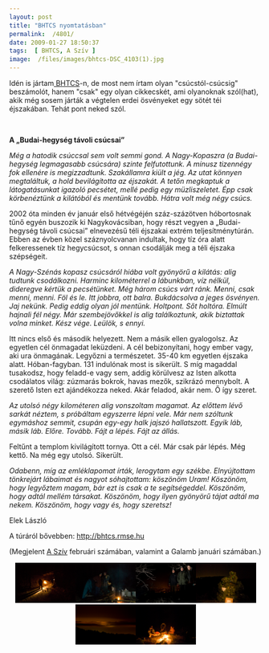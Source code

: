 ```yaml
---
layout: post
title: "BHTCS nyomtatásban"
permalink:  /4801/ 
date: 2009-01-27 18:50:37
tags:  [ BHTCS, A Szív ] 
image:  /files/images/bhtcs-DSC_4103(1).jpg 
---
```

Idén is jártam<a href="http://bhtcs.rmse.hu"> BHTCS</a>-n, de most nem írtam olyan &quot;csúcstól-csúcsig&quot; beszámolót, hanem &quot;csak&quot; egy olyan cikkecskét, ami olyanoknak szól(hat), akik még sosem járták a végtelen erdei ösvényeket egy sötét téi éjszakában. Tehát pont neked szól.



<!--break-->  
&nbsp;

<p class="rtecenter"><strong>A &bdquo;Budai-hegység távoli csúcsai&rdquo; </strong></p>  
<p class="rteleft"><em>Még a hatodik csúccsal sem volt semmi gond. A Nagy-Kopaszra (a Budai-hegység legmagasabb csúcsára) szinte felfutottunk. A mínusz tizennégy fok ellenére is megizzadtunk. Szakállamra kiült a jég. Az utat könnyen megtaláltuk, a hold bevilágította az éjszakát. A tetőn megkaptuk a látogatásunkat igazoló pecsétet, mellé pedig egy müzliszeletet. Épp csak körbenéztünk a kilátóból és mentünk tovább. Hátra volt még négy csúcs.</em></p>  
2002 óta minden év január első hétvégéjén száz-százötven hóbortosnak tűnő egyén buszozik ki Nagykovácsiban, hogy részt vegyen a &bdquo;Budai-hegység távoli csúcsai&rdquo; elnevezésű téli éjszakai extrém teljesítménytúrán. Ebben az évben közel száznyolcvanan indultak, hogy tíz óra alatt felkeressenek tíz hegycsúcsot, s onnan csodálják meg a téli éjszaka szépségeit.

<em>A Nagy-Szénás kopasz csúcsáról hiába volt gyönyörű a kilátás: alig tudtunk csodálkozni. Harminc kilométerrel a lábunkban, víz nélkül, dideregve kértük a pecsétünket. Még három csúcs várt ránk. Menni, csak menni, menni. Föl és le. Itt jobbra, ott balra. Bukdácsolva a jeges ösvényen. Jaj nekünk. Pedig eddig olyan jól mentünk. Holtpont. Sőt holtóra. Elmúlt hajnali fél négy. Már szembejövőkkel is alig találkoztunk, akik biztattak volna minket. Kész vége. Leülök, s ennyi.</em>

Itt nincs első és második helyezett. Nem a másik ellen gyalogolsz. Az egyetlen cél önmagadat leküzdeni. A cél bebizonyítani, hogy ember vagy, aki ura önmagának. Legyőzni a természetet. 35-40 km egyetlen éjszaka alatt. Hóban-fagyban. 131 indulónak most is sikerült. S míg magaddal tusakodsz, hogy feladd-e vagy sem, addig körülvesz az Isten alkotta csodálatos világ: zúzmarás bokrok, havas mezők, szikrázó mennybolt. A szerető Isten ezt ajándékozza neked. Akár feladod, akár nem. Ő így szeret.

<em>Az utolsó négy kilométeren alig vonszoltam magamat. Az előttem lévő sarkát néztem, s próbáltam egyszerre lépni vele. Már nem szóltunk egymáshoz semmit, csupán egy-egy halk jajszó hallatszott. Egyik láb, másik láb. Előre. Tovább. Fájt a lépés. Fájt az állás.</em>

Feltűnt a templom kivilágított tornya. Ott a cél. Már csak pár lépés. Még kettő. Na még egy utolsó. Sikerült.

<em>Odabenn, míg az emléklapomat írták, lerogytam egy székbe. Elnyújtottam tönkrejárt lábaimat és nagyot sóhajtottam: köszönöm Uram! Köszönöm, hogy legyőztem magam, bár ezt is csak a te segítségeddel. Köszönöm, hogy adtál mellém társakat. Köszönöm, hogy ilyen gyönyörű tájat adtál ma nekem. Köszönöm, hogy vagy és, hogy szeretsz!</em>

Elek László

A túráról bővebben: <a href="http://bhtcs.rmse.hu">http://bhtcs.rmse.hu</a>

(Megjelent <a href="http://asziv.hu">A Szív</a> februári számában, valamint a Galamb januári számában.)

<center><a rel="lightbox[b]" href="/files/images/bhtcs-DSC_4065.jpg"><img src="/files/images/bhtcs-DSC_4065.jpg" width="120" height="80" /></a><a rel="lightbox[b]" href="/files/images/bhtcs-DSC_4084.jpg"><img src="/files/images/bhtcs-DSC_4084.jpg" width="120" height="80" /></a><a rel="lightbox[b]" href="/files/images/bhtcs-DSC_4094.jpg"><img src="/files/images/bhtcs-DSC_4094.jpg" width="120" height="80" /></a><a rel="lightbox[b]" href="/files/images/bhtcs-DSC_4108.jpg"><img src="/files/images/bhtcs-DSC_4108.jpg" width="120" height="80" /></a><a rel="lightbox[b]" href="/files/images/bhtcs-DSC_4111.jpg"><img src="/files/images/bhtcs-DSC_4111.jpg" width="120" height="80" /></a><a rel="lightbox[b]" href="/files/images/bhtcs-DSC_4122.jpg"><img src="/files/images/bhtcs-DSC_4122.jpg" width="120" height="80" /></a></center>